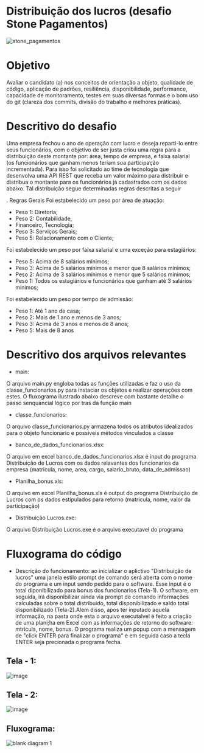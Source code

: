 # Distribuição dos lucros (desafio Stone Pagamentos)

![stone_pagamentos](https://user-images.githubusercontent.com/11545292/51984146-c2daa180-2481-11e9-8dd4-6317ee169e30.png)

# Objetivo

Avaliar o candidato (a) nos conceitos de orientação a objeto, qualidade de código, aplicação de padrões, resiliência, disponibilidade, performance, capacidade de monitoramento, testes em suas diversas formas e o bom uso do git (clareza dos commits, divisão do trabalho e melhores práticas).

# Descritivo do desafio

Uma empresa fechou o ano de operação com lucro e deseja reparti-lo entre seus funcionários, com o objetivo de ser justa criou uma regra para a distribuição deste montante por: área, tempo de empresa, e faixa salarial (os funcionários que ganham menos teriam sua participação incrementada). Para isso foi solicitado ao time de tecnologia que desenvolva uma API REST que receba um valor máximo para distribuir e distribua o montante para os funcionários já cadastrados com os dados abaixo. Tal distribuição segue determinadas regras descritas a seguir

. Regras Gerais Foi estabelecido um peso por área de atuação: 

- Peso 1: Diretoria; 
- Peso 2: Contabilidade, 
- Financeiro, Tecnologia; 
- Peso 3: Serviços Gerais; 
- Peso 5: Relacionamento com o Cliente; 

Foi estabelecido um peso por faixa salarial e uma exceção para estagiários: 

- Peso 5: Acima de 8 salários mínimos; 
- Peso 3: Acima de 5 salários mínimos e menor que 8 salários mínimos; 
- Peso 2: Acima de 3 salários mínimos e menor que 5 salários mínimos; 
- Peso 1: Todos os estagiários e funcionários que ganham até 3 salários mínimos; 

Foi estabelecido um peso por tempo de admissão: 

- Peso 1: Até 1 ano de casa; 
- Peso 2: Mais de 1 ano e menos de 3 anos; 
- Peso 3: Acima de 3 anos e menos de 8 anos; 
- Peso 5: Mais de 8 anos

# Descritivo dos arquivos relevantes

- main:

O arquivo main.py engloba todas as funções utilizadas e faz o uso da classe_funcionarios.py para instaciar os objetos e realizar operações com estes. O fluxograma ilustrado abaixo descreve com bastante detalhe o passo senquancial lógico por tras da função main

- classe_funcionarios:

O arquivo classe_funcionarios.py armazena todos os atributos idealizados para o objeto funcionario e possiveis métodos vinculados a classe

- banco_de_dados_funcionarios.xlsx:

O arquivo em excel banco_de_dados_funcionarios.xlsx é input do programa Distribuição de Lucros com os dados relavantes dos funcionarios da empresa (matricula, nome, area, cargo, salario_bruto, data_de_admissao)

- Planilha_bonus.xls:

O arquivo em excel Planilha_bonus.xls é output do programa Distribuição de Lucros com os dados estipulados para retorno (matricula, nome, valor da participação) 

- Distribuição Lucros.exe:

O arquivo Distribuição Lucros.exe é o arquivo executavel do programa

# Fluxograma do código

- Descrição do funcionamento: ao inicializar o aplictivo "Distribuição de lucros" uma janela estilo prompt de comando será aberta com o nome do programa e um input sendo pedido para o software. Esse input é o total diponibilizado para bonus dos funcionarios (Tela-1). O software, em seguida, irá disponibilizar ainda via prompt de comando informações calculadas sobre o total distribuido, total disponibilizado e saldo total disponibilizado (Tela-2).Alem disso, apos ter inputado aquela informação, na pasta onde esta o arquivo executalvel é feito a criação de uma plani;ha em Excel com as informações de retorno do software: mtricula, nome, bonus. O programa realiza um popup com a mensagem de "click ENTER para finalizar o programa" e em seguida caso a tecla ENTER seja precionada o programa fecha.

## Tela - 1:
![image](https://user-images.githubusercontent.com/11545292/52171259-f72fb580-2740-11e9-9811-6813f19d3ffc.png)
## Tela - 2:
![image](https://user-images.githubusercontent.com/11545292/52171266-10386680-2741-11e9-8618-ad883ed52656.png)

## Fluxograma: 
![blank diagram 1](https://user-images.githubusercontent.com/11545292/52016818-bdef0f80-24cc-11e9-944d-34d19d184ebf.png)

